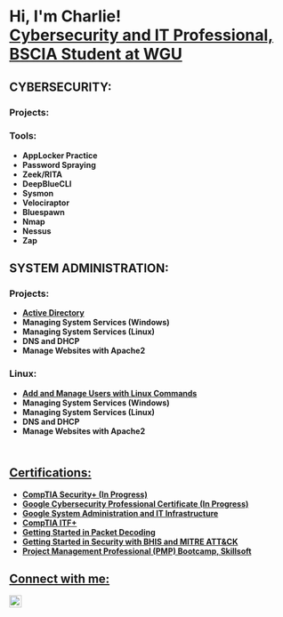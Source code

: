 <h1>Hi, I'm Charlie! <br/><a href="https://www.linkedin.com/in/charlesbarnes37/">Cybersecurity and IT Professional, BSCIA Student at WGU</a>
 
<h2>CYBERSECURITY:</h2>
<h3>Projects:</h3>
<h3>Tools:</h3>

- <b>AppLocker Practice</b>
- <b>Password Spraying</b>
- <b>Zeek/RITA</b>
- <b>DeepBlueCLI</b>
- <b>Sysmon</b>
- <b>Velociraptor</b>
- <b>Bluespawn</b>
- <b>Nmap</b>
- <b>Nessus</b>
- <b>Zap</b>

<h2>SYSTEM ADMINISTRATION:</h2>
<h3>Projects:</h3>

- <b/><a href="https://github.com/charlesbarnes37/ActiveDirectoryLab/tree/main">Active Directory</a>
- <b>Managing System Services (Windows)</b>  
- <b>Managing System Services (Linux)</b>
- <b>DNS and DHCP</b>
- <b>Manage Websites with Apache2</b>

<h3>Linux:</h3>

- <b/><a href="[https://github.com/charlesbarnes37/AddandManageUserswithLinuxCommands/blob/main/README.md)">Add and Manage Users with Linux Commands</a>
- <b>Managing System Services (Windows)</b>  
- <b>Managing System Services (Linux)</b>
- <b>DNS and DHCP</b>
- <b>Manage Websites with Apache2</b>

<h2><br/><a href="https://www.linkedin.com/in/charlesbarnes37/">Certifications:</h2>

  - <b>CompTIA Security+ (In Progress)</b>
  - <b>Google Cybersecurity Professional Certificate (In Progress)</b>
  - <b>Google System Administration and IT Infrastructure</b>
  - <b>CompTIA ITF+</b>
  - <b>Getting Started in Packet Decoding</b>
  - <b>Getting Started in Security with BHIS and MITRE ATT&CK</b>
  - <b>Project Management Professional (PMP) Bootcamp, Skillsoft</b>
  
<h2>Connect with me:</h2>

[<img align="left" alt="JoshMadakor | LinkedIn" width="22px" src="https://cdn.jsdelivr.net/npm/simple-icons@v3/icons/linkedin.svg" />][linkedin]

[linkedin]: https://linkedin.com/in/charlesbarnes37

<!--
**joshmadakor1/joshmadakor1** is a ✨ _special_ ✨ repository because its `README.md` (this file) appears on your GitHub profile.

Here are some ideas to get you started:

- 🔭 I’m currently working on ...
- 🌱 I’m currently learning ...
- 👯 I’m looking to collaborate on ...
- 🤔 I’m looking for help with ...
- 💬 Ask me about ...
- 📫 How to reach me: ...
- 😄 Pronouns: ...
- ⚡ Fun fact: ...
-->

